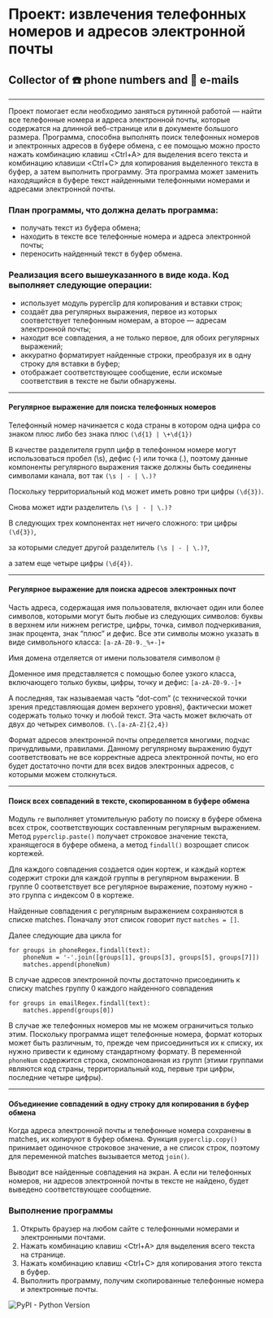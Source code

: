 #  Проект: извлечения телефонных номеров и адресов электронной почты
## Collector of :phone: phone numbers and :email: e-mails
----------
Проект помогает если необходимо заняться рутинной работой — найти все телефонные номера и адреса электронной почты, которые содержатся на длинной веб-странице или в документе большого размера. Программа, способна выполнять поиск телефонных номеров и электронных адресов в буфере обмена, с ее помощью можно просто нажать комбинацию клавиш <Ctrl+A> для выделения всего текста и комбинацию клавиши <Ctrl+C> для копирования выделенного текста в буфер, а затем выполнить программу. Эта программа может заменить находящийся в буфере текст найденными телефонными номерами и адресами электронной почты.

### План программы, что должна делать программа:
+ получать текст из буфера обмена;
+ находить в тексте все телефонные номера и адреса электронной почты;
+ переносить найденный текст в буфер обмена.


### Реализация всего вышеуказанного в виде кода. Код выполняет следующие операции:
+ использует модуль pyperclip для копирования и вставки строк;
+ создаёт два регулярных выражения, первое из которых соответствует телефонным номерам, а второе — адресам электронной почты;
+ находит все совпадения, а не только первое, для обоих регулярных выражений;
+ аккуратно форматирует найденные строки, преобразуя их в одну строку для вставки в буфер;
+ отображает соответствующее сообщение, если искомые соответствия в тексте не были обнаружены.

----------------------

#### **Регулярное выражение для поиска телефонных номеров**

Телефонный номер начинается с кода страны в котором одна цифра со знаком плюс либо без знака плюс `(\d{1} | \+\d{1})` 

В качестве разделителя групп цифр в телефонном номере могут использоваться пробел (\s), дефис (-) или точка (.), поэтому данные компоненты регулярного выражения также должны быть соединены символами канала, вот так `(\s | - | \.)?`

Поскольку территориальный код может иметь ровно три цифры `(\d{3})`. 

Снова  может идти разделитель `(\s | - | \.)?`

В следующих трех компонентах нет ничего сложного: три цифры `(\d{3})`, 

за которыми следует другой разделитель `(\s | - | \.)?`,

а затем еще четыре цифры `(\d{4})`.

-----------------------------

#### **Регулярное выражение для поиска адресов электронных почт**
Часть адреса, содержащая имя пользователя, включает один или более символов, которыми могут быть любые из следующих символов: буквы в верхнем или нижнем регистре, цифры, точка, символ подчеркивания, знак процента, знак “плюс” и дефис. Все эти символы можно указать в виде символьного класса: `[a-zA-Z0-9._%+-]+`

Имя домена отделяется от имени пользователя символом `@`

Доменное имя представляется с помощью более узкого класса, включающего только буквы, цифры, точку и дефис: `[a-zA-Z0-9.-]+`

А последняя, так называемая часть “dot-com” (с технической точки зрения представляющая домен верхнего уровня), фактически может содержать только точку и любой текст. Эта часть может включать от двух до четырех символов.  `(\.[a-zA-Z]{2,4})` 

Формат адресов электронной почты определяется многими, подчас причудливыми, правилами. Данному регулярному выражению будут соответствовать не все корректные адреса электронной почты, но его будет достаточно почти для всех видов электронных адресов, с которыми можем столкнуться.

______________________________

#### **Поиск всех совпадений в тексте, скопированном в буфере обмена**
Модуль `re` выполняет утомительную работу по поиску в буфере обмена всех строк, соответствующих составленным регулярным выражением. Метод `pyperclip.paste()` получает строковое значение текста, хранящегося в буфере обмена, а метод `findall()` возрощает список кортежей.

Для каждого совпадения создается один кортеж, и каждый кортеж содержит строки для каждой группы в регулярном выражении. В группе 0 соответствует все регулярное выражение, поэтому нужно - это группа с индексом 0 в кортеже.

Найденные совпадения с регулярным выражением сохраняются в списке matches. Поначалу этот список говорит пуст  `matches = []`. 

Далее следующие два цикла for 
```
for groups in phoneRegex.findall(text):
	phoneNum = '-'.join([groups[1], groups[3], groups[5], groups[7]])
	matches.append(phoneNum)
```

В случае адресов электронной почты достаточно присоединить к списку matches группу 0 каждого найденного совпадения 
```
for groups in emailRegex.findall(text):
	matches.append(groups[0])
```

В случае же телефонных номеров мы не можем ограничиться только этим. Поскольку программа ищет телефонные номера, формат которых может быть различным, то, прежде чем присоединиться их к списку, их нужно привести к единому стандартному формату. В переменной `phoneNum` содержится строка, скомпонованная из групп  (этими группами являются код страны, территориальный код, первые три цифры, последние четыре цифры).  

________________________

#### **Объединение совпадений в одну строку для копирования в буфер обмена**

Когда адреса электронной почты и телефонные номера сохранены в matches, их копируют в буфер обмена. Функция `pyperclip.copy()` принимает одиночное строковое значение, а не список строк, поэтому для переменной matches вызывается метод `join()`.

Выводит все найденные совпадения на экран. А если ни телефонных номеров, ни адресов электронной почты в тексте не найдено, будет выведено соответствующее сообщение.

### Выполнение программы

1. Открыть браузер на любом сайте с телефонными номерами и электронными почтами.
2. Нажать комбинацию клавиш <Ctrl+A> для выделения всего текста на странице.
3. Нажать комбинацию клавиш <Ctrl+C> для копирования этого текста в буфер.
4. Выполнить программу, получим скопированные телефонные номера и электронные почты.


![PyPI - Python Version](https://img.shields.io/pypi/pyversions/pillow?color=red)